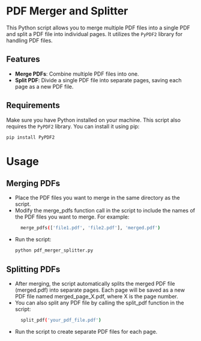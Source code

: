 # PDF Merger and Splitter

This Python script allows you to merge multiple PDF files into a single PDF and split a PDF file into individual pages. It utilizes the `PyPDF2` library for handling PDF files.

## Features

- **Merge PDFs**: Combine multiple PDF files into one.
- **Split PDF**: Divide a single PDF file into separate pages, saving each page as a new PDF file.

## Requirements

Make sure you have Python installed on your machine. This script also requires the `PyPDF2` library. You can install it using pip:

```bash
pip install PyPDF2
```

# Usage
## Merging PDFs
- Place the PDF files you want to merge in the same directory as the script.
- Modify the merge_pdfs function call in the script to include the names of the PDF files you want to merge. For example:
  ```bash
    merge_pdfs(['file1.pdf', 'file2.pdf'], 'merged.pdf')
   ```
- Run the script:
     ```bash
     python pdf_merger_splitter.py
   ```
## Splitting PDFs
- After merging, the script automatically splits the merged PDF file (merged.pdf) into separate pages. Each page will be saved as a new PDF file named merged_page_X.pdf, where X is the page number.
- You can also split any PDF file by calling the split_pdf function in the script:
  ```bash
    split_pdf('your_pdf_file.pdf')
   ```
- Run the script to create separate PDF files for each page.
